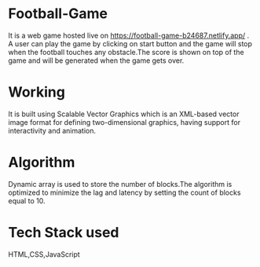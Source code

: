 # Football-Game

It is a web game hosted live on https://football-game-b24687.netlify.app/ . A user can play the game by clicking on start button and the game will stop when the football touches any obstacle.The score is shown on top of the game and will be generated when the game gets over.

# Working

It is built using Scalable Vector Graphics which is an XML-based vector image format for defining two-dimensional graphics, having support for interactivity and animation.

# Algorithm

Dynamic array is used to store the number of blocks.The algorithm is optimized to minimize the lag and latency by setting the count of blocks equal to 10.

# Tech Stack used

HTML,CSS,JavaScript
